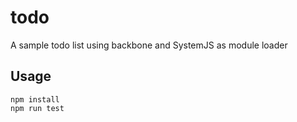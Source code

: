 # todo
A sample todo list using backbone and SystemJS as module loader

## Usage
```
npm install
npm run test
```

